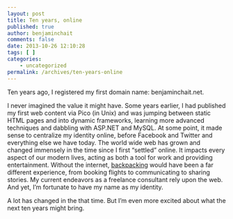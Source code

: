 ```yaml
---
layout: post
title: Ten years, online
published: true
author: benjaminchait
comments: false
date: 2013-10-26 12:10:28
tags: [ ]
categories:
    - uncategorized
permalink: /archives/ten-years-online
---
```

Ten years ago, I registered my first domain name: benjaminchait.net.

I never imagined the value it might have. Some years earlier, I had published my first web content via Pico (in Unix) and was jumping between static HTML pages and into dynamic frameworks, learning more advanced techniques and dabbling with ASP.NET and MySQL. At some point, it made sense to centralize my identity online, before Facebook and Twitter and everything else we have today. The world wide web has grown and changed immensely in the time since I first &#8220;settled&#8221; online. It impacts every aspect of our modern lives, acting as both a tool for work and providing entertainment. Without the internet, [backpacking][1] would have been a far different experience, from booking flights to communicating to sharing stories. My current endeavors as a freelance consultant rely upon the web. And yet, I&#8217;m fortunate to have my name as my identity.

A lot has changed in the that time. But I’m even more excited about what the next ten years might bring.

 [1]: /archives/nine-months
